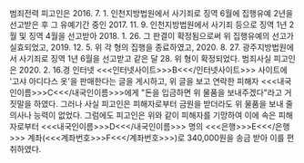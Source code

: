 범죄전력
피고인은 2016. 7. 1. 인천지방법원에서 사기죄로 징역 6월에 집행유예 2년을 선고받은 후 그 유예기간 중인 2017. 11. 9. 인천지방법원에서 사기죄 등으로 징역 1년 2월 및 징역 4월을 선고받아 2018. 1. 26. 그 판결이 확정됨으로써 위 집행유예의 선고가 실효되었고, 2019. 12. 5. 위 각 형의 집행을 종료하였고, 2020. 8. 27. 광주지방법원에서 사기죄로 징역 1년 6월을 선고받고 같은 달 28. 위 형이 확정되었다.
범죄사실
피고인은 2020. 2. 16.경 인터넷 <<<인터넷사이트>>>B<<</인터넷사이트>>> 사이트에 '고샤 아디다스 옷'을 판매한다는 글을 게시하고, 위 글을 보고 연락한 피해자 <<<내국인이름>>>C<<</내국인이름>>>에게 "돈을 입금하면 위 물품을 보내주겠다"라고 거짓말을 하였다.
그러나 사실 피고인은 피해자로부터 금원을 받더라도 위 물품을 보내 줄 의사나 능력이 없었다.
그럼에도 피고인은 위와 같이 피해자를 기망하여 이에 속은 피해자로부터 <<<내국인이름>>>D<<</내국인이름>>> 명의 <<<은행>>>E<<</은행>>> 계좌(<<<계좌번호>>>F<<</계좌번호>>>)로 340,000원을 송금 받아 이를 편취하였다.